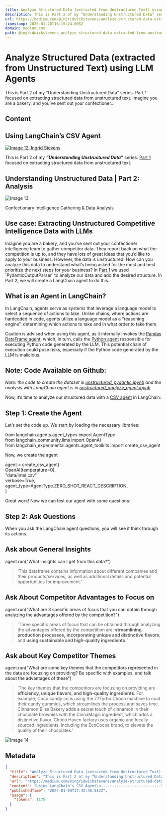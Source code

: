 ```yaml
---
title: Analyze Structured Data (extracted from Unstructured Text) using LLM Agents
description: This is Part 2 of my “Understanding Unstructured Data” series. Part 1 focused on extracting structured data from unstructured text. Imagine you are a bakery, and you’ve sent out your confectioner…
url: https://medium.com/@ingridwickstevens/analyze-structured-data-extracted-from-unstructured-text-using-llm-agents-4ea4eaf3ae78
timestamp: 2025-01-20T16:15:24.005Z
domain: medium.com
path: @ingridwickstevens_analyze-structured-data-extracted-from-unstructured-text-using-llm-agents-4ea4eaf3ae78
---
```


# Analyze Structured Data (extracted from Unstructured Text) using LLM Agents


This is Part 2 of my “Understanding Unstructured Data” series. Part 1 focused on extracting structured data from unstructured text. Imagine you are a bakery, and you’ve sent out your confectioner…


## Content

Using LangChain’s CSV Agent
---------------------------

[![Image 12: Ingrid Stevens](https://miro.medium.com/v2/resize:fill:88:88/1*a_aT_tRuHvtPkq97K-F8GA.jpeg)](https://medium.com/@ingridwickstevens?source=post_page---byline--4ea4eaf3ae78--------------------------------)

This is Part 2 of my **_“Understanding Unstructured Data”_** series. [Part 1](https://medium.com/@ingridwickstevens/extract-structured-data-from-unstructured-text-using-llms-71502addf52b) focused on extracting structured data from unstructured text.

Understanding Unstructured Data | Part 2: Analysis
--------------------------------------------------

![Image 13](https://miro.medium.com/v2/resize:fit:700/1*RoXMnS_mR2oqcGnKQRGbzg.jpeg)

Confectionary Intelligence Gathering & Data Analysis

Use case: Extracting Unstructured Competitive Intelligence Data with LLMs
-------------------------------------------------------------------------

Imagine you are a bakery, and you’ve sent out your confectioner intelligence team to gather competitor data. They report back on what the competition is up to, and they have lots of great ideas that you’d like to apply to your business. However, the data is unstructured! How can you analyze this data to understand what’s being asked for the most and best prioritize the next steps for your business? In [Part 1](https://medium.com/@ingridwickstevens/extract-structured-data-from-unstructured-text-using-llms-71502addf52b) we used \`PydanticOutputParser\` to analyze our data and add the desired structure. In Part 2, we will create a LangChain agent to do this.

What is an Agent in LangChain?
------------------------------

In LangChain, agents serve as systems that leverage a language model to select a sequence of actions to take. Unlike chains, where actions are hardcoded in code, agents utilize a language model as a “reasoning engine”, determining which actions to take and in what order to take them.

Caution is advised when using this agent, as it internally invokes the [Pandas DataFrame agent](https://python.langchain.com/docs/integrations/toolkits/pandas), which, in turn, calls the [Python agent](https://python.langchain.com/docs/integrations/toolkits/python) responsible for executing Python code generated by the LLM. This potential chain of execution could pose risks, especially if the Python code generated by the LLM is malicious.

Note: Code Available on Github:
-------------------------------

_Note: the code to create the dataset is_ [_unstructured\_pydantic.ipynb_](https://github.com/ingridstevens/AI-projects/blob/main/unstructured_data/unstructured_pydantic.ipynb) _and the analysis with LangChain agent is in_ [_unstructured\_analyze\_agent.ipynb_](https://github.com/ingridstevens/AI-projects/blob/main/unstructured_data/unstructured_analyze_agent.ipynb)

Now, it’s time to analyze our structured data with a [CSV agent](https://python.langchain.com/docs/integrations/toolkits/csv) in LangChain:

Step 1: Create the Agent
------------------------

Let’s set the code up. We start by loading the necessary libraries:

from langchain.agents.agent\_types import AgentType  
from langchain\_community.llms import OpenAI  
from langchain\_experimental.agents.agent\_toolkits import create\_csv\_agent

Now, we create the agent

agent = create\_csv\_agent(  
    OpenAI(temperature=0),  
    "data/intel.csv",  
    verbose=True,  
    agent\_type=AgentType.ZERO\_SHOT\_REACT\_DESCRIPTION,  
)

Great work! Now we can test our agent with some questions:

Step 2: Ask Questions
---------------------

When you ask the LangChain agent questions, you will see it think through its actions.

Ask about General Insights
--------------------------

agent.run("What insights can I get from this data?")

> ‘This dataframe contains information about different companies and their products/services, as well as additional details and potential opportunities for improvement.’

Ask About Competitor Advantages to Focus on
-------------------------------------------

agent.run("What are 3 specific areas of focus that you can obtain through analyzing the advantages offered by the competition?")

> ‘Three specific areas of focus that can be obtained through analyzing the advantages offered by the competition are: **streamlining production processes,** **incorporating unique and distinctive flavors**, and **using sustainable and high-quality ingredients.**’

Ask about Key Competitor Themes
-------------------------------

agent.run("What are some key themes that the competitors represented in the data are focusing on providing? Be specific with examples, and talk about the advantages of these")

> ‘The key themes that the competitors are focusing on providing are **efficiency, unique flavors, and high-quality ingredients**. For example, Coco candy co is using the 77Tyrbo Choco machine to coat their candy gummies, which streamlines the process and saves time. Cinnamon Bliss Bakery adds a secret touch of cinnamon in their chocolate brownies with the CinnaMagic ingredient, which adds a distinctive flavor. Choco Haven factory uses organic and locally sourced ingredients, including the EcoCocoa brand, to elevate the quality of their chocolates.’

![Image 14](https://miro.medium.com/v2/resize:fit:700/1*HKEZwErxXbADD6ECJJ4XPA.jpeg)

## Metadata

```json
{
  "title": "Analyze Structured Data (extracted from Unstructured Text) using LLM Agents",
  "description": "This is Part 2 of my “Understanding Unstructured Data” series. Part 1 focused on extracting structured data from unstructured text. Imagine you are a bakery, and you’ve sent out your confectioner…",
  "url": "https://medium.com/@ingridwickstevens/analyze-structured-data-extracted-from-unstructured-text-using-llm-agents-4ea4eaf3ae78",
  "content": "Using LangChain’s CSV Agent\n---------------------------\n\n[![Image 12: Ingrid Stevens](https://miro.medium.com/v2/resize:fill:88:88/1*a_aT_tRuHvtPkq97K-F8GA.jpeg)](https://medium.com/@ingridwickstevens?source=post_page---byline--4ea4eaf3ae78--------------------------------)\n\nThis is Part 2 of my **_“Understanding Unstructured Data”_** series. [Part 1](https://medium.com/@ingridwickstevens/extract-structured-data-from-unstructured-text-using-llms-71502addf52b) focused on extracting structured data from unstructured text.\n\nUnderstanding Unstructured Data | Part 2: Analysis\n--------------------------------------------------\n\n![Image 13](https://miro.medium.com/v2/resize:fit:700/1*RoXMnS_mR2oqcGnKQRGbzg.jpeg)\n\nConfectionary Intelligence Gathering & Data Analysis\n\nUse case: Extracting Unstructured Competitive Intelligence Data with LLMs\n-------------------------------------------------------------------------\n\nImagine you are a bakery, and you’ve sent out your confectioner intelligence team to gather competitor data. They report back on what the competition is up to, and they have lots of great ideas that you’d like to apply to your business. However, the data is unstructured! How can you analyze this data to understand what’s being asked for the most and best prioritize the next steps for your business? In [Part 1](https://medium.com/@ingridwickstevens/extract-structured-data-from-unstructured-text-using-llms-71502addf52b) we used \\`PydanticOutputParser\\` to analyze our data and add the desired structure. In Part 2, we will create a LangChain agent to do this.\n\nWhat is an Agent in LangChain?\n------------------------------\n\nIn LangChain, agents serve as systems that leverage a language model to select a sequence of actions to take. Unlike chains, where actions are hardcoded in code, agents utilize a language model as a “reasoning engine”, determining which actions to take and in what order to take them.\n\nCaution is advised when using this agent, as it internally invokes the [Pandas DataFrame agent](https://python.langchain.com/docs/integrations/toolkits/pandas), which, in turn, calls the [Python agent](https://python.langchain.com/docs/integrations/toolkits/python) responsible for executing Python code generated by the LLM. This potential chain of execution could pose risks, especially if the Python code generated by the LLM is malicious.\n\nNote: Code Available on Github:\n-------------------------------\n\n_Note: the code to create the dataset is_ [_unstructured\\_pydantic.ipynb_](https://github.com/ingridstevens/AI-projects/blob/main/unstructured_data/unstructured_pydantic.ipynb) _and the analysis with LangChain agent is in_ [_unstructured\\_analyze\\_agent.ipynb_](https://github.com/ingridstevens/AI-projects/blob/main/unstructured_data/unstructured_analyze_agent.ipynb)\n\nNow, it’s time to analyze our structured data with a [CSV agent](https://python.langchain.com/docs/integrations/toolkits/csv) in LangChain:\n\nStep 1: Create the Agent\n------------------------\n\nLet’s set the code up. We start by loading the necessary libraries:\n\nfrom langchain.agents.agent\\_types import AgentType  \nfrom langchain\\_community.llms import OpenAI  \nfrom langchain\\_experimental.agents.agent\\_toolkits import create\\_csv\\_agent\n\nNow, we create the agent\n\nagent = create\\_csv\\_agent(  \n    OpenAI(temperature=0),  \n    \"data/intel.csv\",  \n    verbose=True,  \n    agent\\_type=AgentType.ZERO\\_SHOT\\_REACT\\_DESCRIPTION,  \n)\n\nGreat work! Now we can test our agent with some questions:\n\nStep 2: Ask Questions\n---------------------\n\nWhen you ask the LangChain agent questions, you will see it think through its actions.\n\nAsk about General Insights\n--------------------------\n\nagent.run(\"What insights can I get from this data?\")\n\n> ‘This dataframe contains information about different companies and their products/services, as well as additional details and potential opportunities for improvement.’\n\nAsk About Competitor Advantages to Focus on\n-------------------------------------------\n\nagent.run(\"What are 3 specific areas of focus that you can obtain through analyzing the advantages offered by the competition?\")\n\n> ‘Three specific areas of focus that can be obtained through analyzing the advantages offered by the competition are: **streamlining production processes,** **incorporating unique and distinctive flavors**, and **using sustainable and high-quality ingredients.**’\n\nAsk about Key Competitor Themes\n-------------------------------\n\nagent.run(\"What are some key themes that the competitors represented in the data are focusing on providing? Be specific with examples, and talk about the advantages of these\")\n\n> ‘The key themes that the competitors are focusing on providing are **efficiency, unique flavors, and high-quality ingredients**. For example, Coco candy co is using the 77Tyrbo Choco machine to coat their candy gummies, which streamlines the process and saves time. Cinnamon Bliss Bakery adds a secret touch of cinnamon in their chocolate brownies with the CinnaMagic ingredient, which adds a distinctive flavor. Choco Haven factory uses organic and locally sourced ingredients, including the EcoCocoa brand, to elevate the quality of their chocolates.’\n\n![Image 14](https://miro.medium.com/v2/resize:fit:700/1*HKEZwErxXbADD6ECJJ4XPA.jpeg)",
  "publishedTime": "2024-01-04T17:42:46.512Z",
  "usage": {
    "tokens": 1175
  }
}
```
